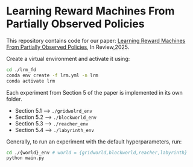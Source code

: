# Learning Reward Machines From Partially Observed Policies

This repository contains code for our paper: [Learning Reward Machines From Partially Observed Policies](https://arxiv.org/pdf/2502.03762), In Review,2025.

Create a virtual environment and activate it using:
```bash
cd ./lrm_fd
conda env create -f lrm.yml -n lrm
conda activate lrm
```

Each experiment from Section 5 of the paper is implemented in its own folder.

- Section 5.1 --> `./gridwolrd_env`
- Section 5.2 --> `./blockworld_env`
- Section 5.3 --> `./reacher_env`
- Section 5.4 --> `./labyrinth_env`

Generally, to run an experiment with the default hyperparameters, run:

```bash
cd ./{world}_env # world = {gridworld,blockworld,reacher,labyrinth}
python main.py
```
